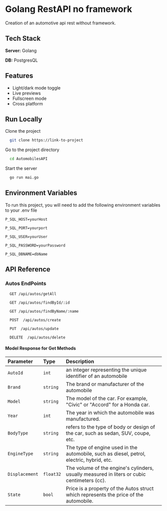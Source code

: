 
# Golang RestAPI  no framework

Creation of an automotive api rest without framework.

## Tech Stack

**Server:** Golang

**DB:** PostgresQL

## Features

- Light/dark mode toggle
- Live previews
- Fullscreen mode
- Cross platform

## Run Locally

Clone the project

```bash
  git clone https://link-to-project
```

Go to the project directory

```bash
  cd AutomobilesAPI
```

Start the server

```bash
  go run mai.go
```

## Environment Variables

To run this project, you will need to add the following environment variables to your .env file

`P_SQL_HOST=yourHost`

`P_SQL_PORT=yourport`

`P_SQL_USER=yourUser`

`P_SQL_PASSWORD=yourPassword`

`P_SQL_DBNAME=dbName`

## API Reference

### Autos EndPoints

```http
  GET /api/autos/getAll
```

```http
  GET /api/autos/findById/:id
```

```http
  GET /api/autos/findByName/:name
```

```http
  POST  /api/autos/create
```

```http
  PUT  /api/autos/update
```

```http
  DELETE  /api/autos/delete
```

#### Model  Response for Get Methods

| Parameter | Type     | Description                |
| :-------- | :------- | :------------------------- |
| `AutoId` | `int` | an integer representing the unique identifier of an automobile  |
| `Brand` | `string` | The brand or manufacturer of the automobile |
| `Model` | `string` | The model of the car. For example, "Civic" or "Accord" for a Honda car. |
| `Year` | `int` | The year in which the automobile was manufactured. |
| `BodyType` | `string` | refers to the type of body or design of the car, such as sedan, SUV, coupe, etc. |
| `EngineType` | `string` | The type of engine used in the automobile, such as diesel, petrol, electric, hybrid, etc. |
| `Displacement` | `float32` | The volume of the engine's cylinders, usually measured in liters or cubic centimeters (cc). |
| `State` | `bool` |Price is a property of the Autos struct which represents the price of the automobile. |
